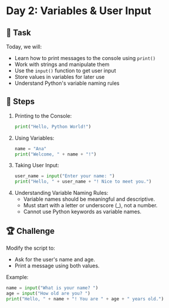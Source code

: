 # Day 2: Variables & User Input

## 📌 Task

Today, we will:

- Learn how to print messages to the console using `print()`
- Work with strings and manipulate them
- Use the `input()` function to get user input
- Store values in variables for later use
- Understand Python's variable naming rules

## 🚀 Steps

1. Printing to the Console:
    ``` python
   print("Hello, Python World!")
   ```
2. Using Variables:
    ``` python
    name = "Ana"
    print("Welcome, " + name + "!")
   ```
3. Taking User Input:
    ``` python
    user_name = input("Enter your name: ")
    print("Hello, " + user_name + "! Nice to meet you.")
    ```
4. Understanding Variable Naming Rules:
    - Variable names should be meaningful and descriptive.
    - Must start with a letter or underscore (_), not a number.
    - Cannot use Python keywords as variable names.

## 🏆 Challenge

Modify the script to:

- Ask for the user's name and age.
- Print a message using both values.

Example:

``` python
name = input("What is your name? ")
age = input("How old are you? ")
print("Hello, " + name + "! You are " + age + " years old.")
```
